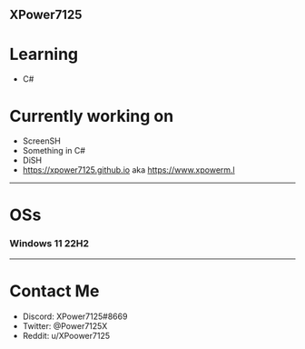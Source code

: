 XPower7125
----------

# Learning
- C#

# Currently working on
- ScreenSH
- Something in C#
- DiSH
- https://xpower7125.github.io aka https://www.xpowerm.l
---------
# OSs
### Windows 11 22H2 
----------
# Contact Me
- Discord: XPower7125#8669
- Twitter: @Power7125X
- Reddit: u/XPoower7125
